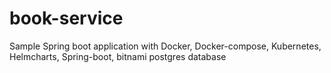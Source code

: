 # book-service
Sample Spring boot application with Docker, Docker-compose, Kubernetes, Helmcharts, Spring-boot, bitnami postgres database
